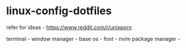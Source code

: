 # linux-config-dotfiles

refer for ideas - <https://www.reddit.com/r/unixporn>

terminal -
window manager -
base os -
font -
nvim package manager -
